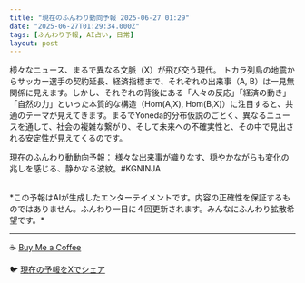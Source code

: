 ```yaml
---
title: "現在のふんわり動向予報 2025-06-27 01:29"
date: "2025-06-27T01:29:34.000Z"
tags: [ふんわり予報, AI占い, 日常]
layout: post
---
```


様々なニュース、まるで異なる文脈（X）が飛び交う現代。 トカラ列島の地震からサッカー選手の契約延長、経済指標まで、それぞれの出来事（A, B）は一見無関係に見えます。しかし、それぞれの背後にある「人々の反応」「経済の動き」「自然の力」といった本質的な構造（Hom(A,X), Hom(B,X)）に注目すると、共通のテーマが見えてきます。まるでYoneda的分布仮説のごとく、異なるニュースを通して、社会の複雑な繋がり、そして未来への不確実性と、その中で見出される安定性が見えてくるのです。

現在のふんわり動動向予報：
様々な出来事が織りなす、穏やかながらも変化の兆しを感じる、静かなる波紋。#KGNINJA

<br>
*この予報はAIが生成したエンターテイメントです。内容の正確性を保証するものではありません。ふんわり一日に４回更新されます。みんなにふんわり拡散希望です。*

---
☕️ [Buy Me a Coffee](https://www.buymeacoffee.com/kgninja)

🐦 [現在の予報をXでシェア](https://twitter.com/intent/tweet?text=%E7%8F%BE%E5%9C%A8%E3%81%AE%E3%81%B5%E3%82%93%E3%82%8F%E3%82%8A%E4%BA%88%E5%A0%B1%3A%20%E3%80%8C%E6%A7%98%E3%80%85%E3%81%AA%E3%83%8B%E3%83%A5%E3%83%BC%E3%82%B9%E3%80%81%E3%81%BE%E3%82%8B%E3%81%A7%E7%95%B0%E3%81%AA%E3%82%8B%E6%96%87%E8%84%88%EF%BC%88X%EF%BC%89%E3%81%8C%E9%A3%9B%E3%81%B3%E4%BA%A4%E3%81%86%E7%8F%BE%E4%BB%A3%E3%80%82%E3%80%8D%23KGNINJA%20%E7%B6%9A%E3%81%8D%E3%81%AF%E3%83%96%E3%83%AD%E3%82%B0%E3%81%A7%EF%BC%81%F0%9F%91%87&url=https%3A%2F%2Fkg-ninja.github.io%2FFunwariyoso%2F)
